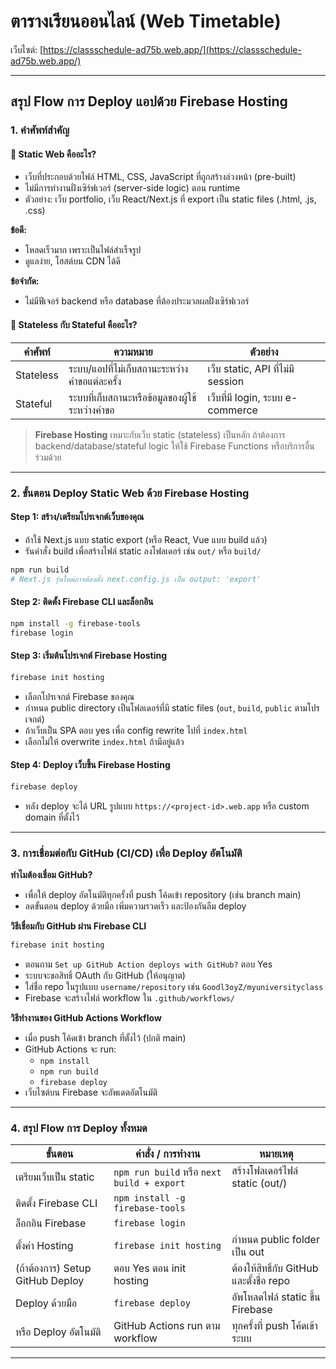 # ตารางเรียนออนไลน์ (Web Timetable)

เว็บไซต์: [https://classschedule-ad75b.web.app/](https://classschedule-ad75b.web.app/)

---

## สรุป Flow การ Deploy แอปด้วย Firebase Hosting

### 1. คำศัพท์สำคัญ

#### 🔹 Static Web คืออะไร?

- เว็บที่ประกอบด้วยไฟล์ HTML, CSS, JavaScript ที่ถูกสร้างล่วงหน้า (pre-built)
- ไม่มีการทำงานฝั่งเซิร์ฟเวอร์ (server-side logic) ตอน runtime
- ตัวอย่าง: เว็บ portfolio, เว็บ React/Next.js ที่ export เป็น static files (.html, .js, .css)

**ข้อดี:**

- โหลดเร็วมาก เพราะเป็นไฟล์สำเร็จรูป
- ดูแลง่าย, โฮสต์บน CDN ได้ดี

**ข้อจำกัด:**

- ไม่มีฟีเจอร์ backend หรือ database ที่ต้องประมวลผลฝั่งเซิร์ฟเวอร์

#### 🔹 Stateless กับ Stateful คืออะไร?

| คำศัพท์   | ความหมาย                                       | ตัวอย่าง                          |
| --------- | ---------------------------------------------- | --------------------------------- |
| Stateless | ระบบ/แอปที่ไม่เก็บสถานะระหว่างคำขอแต่ละครั้ง   | เว็บ static, API ที่ไม่มี session |
| Stateful  | ระบบที่เก็บสถานะหรือข้อมูลของผู้ใช้ระหว่างคำขอ | เว็บที่มี login, ระบบ e-commerce  |

> **Firebase Hosting** เหมาะกับเว็บ static (stateless) เป็นหลัก
> ถ้าต้องการ backend/database/stateful logic ให้ใช้ Firebase Functions หรือบริการอื่นร่วมด้วย

---

### 2. ขั้นตอน Deploy Static Web ด้วย Firebase Hosting

#### Step 1: สร้าง/เตรียมโปรเจกต์เว็บของคุณ

- ถ้าใช้ Next.js แบบ static export (หรือ React, Vue แบบ build แล้ว)
- รันคำสั่ง build เพื่อสร้างไฟล์ static ลงโฟลเดอร์ เช่น `out/` หรือ `build/`

```bash
npm run build
# Next.js รุ่นใหม่อาจต้องตั้ง next.config.js เป็น output: 'export'
```

#### Step 2: ติดตั้ง Firebase CLI และล็อกอิน

```bash
npm install -g firebase-tools
firebase login
```

#### Step 3: เริ่มต้นโปรเจกต์ Firebase Hosting

```bash
firebase init hosting
```

- เลือกโปรเจกต์ Firebase ของคุณ
- กำหนด public directory เป็นโฟลเดอร์ที่มี static files (`out`, `build`, `public` ตามโปรเจกต์)
- ถ้าเว็บเป็น SPA ตอบ yes เพื่อ config rewrite ไปที่ `index.html`
- เลือกไม่ให้ overwrite `index.html` ถ้ามีอยู่แล้ว

#### Step 4: Deploy เว็บขึ้น Firebase Hosting

```bash
firebase deploy
```

- หลัง deploy จะได้ URL รูปแบบ `https://<project-id>.web.app` หรือ custom domain ที่ตั้งไว้

---

### 3. การเชื่อมต่อกับ GitHub (CI/CD) เพื่อ Deploy อัตโนมัติ

**ทำไมต้องเชื่อม GitHub?**

- เพื่อให้ deploy อัตโนมัติทุกครั้งที่ push โค้ดเข้า repository (เช่น branch main)
- ลดขั้นตอน deploy ด้วยมือ เพิ่มความรวดเร็ว และป้องกันลืม deploy

**วิธีเชื่อมกับ GitHub ผ่าน Firebase CLI**

```bash
firebase init hosting
```

- ตอนถาม `Set up GitHub Action deploys with GitHub?` ตอบ Yes
- ระบบจะขอสิทธิ์ OAuth กับ GitHub (ให้อนุญาต)
- ใส่ชื่อ repo ในรูปแบบ `username/repository` เช่น `Goodl3oyZ/myuniversityclass`
- Firebase จะสร้างไฟล์ workflow ใน `.github/workflows/`

**วิธีทำงานของ GitHub Actions Workflow**

- เมื่อ push โค้ดเข้า branch ที่ตั้งไว้ (ปกติ main)
- GitHub Actions จะ run:
  - `npm install`
  - `npm run build`
  - `firebase deploy`
- เว็บไซต์บน Firebase จะอัพเดตอัตโนมัติ

---

### 4. สรุป Flow การ Deploy ทั้งหมด

| ขั้นตอน                          | คำสั่ง / การทำงาน                          | หมายเหตุ                                 |
| -------------------------------- | ------------------------------------------ | ---------------------------------------- |
| เตรียมเว็บเป็น static            | `npm run build` หรือ `next build + export` | สร้างโฟลเดอร์ไฟล์ static (out/)          |
| ติดตั้ง Firebase CLI             | `npm install -g firebase-tools`            |                                          |
| ล็อกอิน Firebase                 | `firebase login`                           |                                          |
| ตั้งค่า Hosting                  | `firebase init hosting`                    | กำหนด public folder เป็น out             |
| (ถ้าต้องการ) Setup GitHub Deploy | ตอบ Yes ตอน init hosting                   | ต้องให้สิทธิ์กับ GitHub และตั้งชื่อ repo |
| Deploy ด้วยมือ                   | `firebase deploy`                          | อัพโหลดไฟล์ static ขึ้น Firebase         |
| หรือ Deploy อัตโนมัติ            | GitHub Actions run ตาม workflow            | ทุกครั้งที่ push โค้ดเข้าระบบ            |

---
